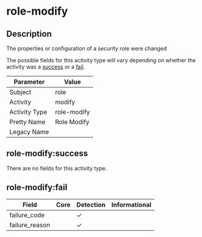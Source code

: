 role-modify
===========

Description
-----------
The properties or configuration of a security role were changed

The possible fields for this activity type will vary depending on whether the activity was a [success](#role-modifysuccess) or a [fail](#role-modifyfail).

| Parameter     | Value       |
| ------------- | ----------- |
| Subject       | role        |
| Activity      | modify      |
| Activity Type | role-modify |
| Pretty Name   | Role Modify |
| Legacy Name   |             |

role-modify:success
-------------------

There are no fields for this activity type.


role-modify:fail
----------------

| Field          | Core | Detection | Informational |
| -------------- | ---- | --------- | ------------- |
| failure_code   |      | &#10003;  |               |
| failure_reason |      | &#10003;  |               |